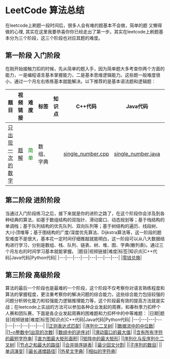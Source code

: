 # LeetCode 算法总结
在leetcode上刷题一段时间后，很多人会有难的题基本不会做，简单的题  又懒得做的心理, 其实在这里我要恭喜你你已经走出了第一步。其实在leetcode上刷题基本分为三个阶段，这三个阶段也对应其题的难度。

## 第一阶段 入门阶段
在刚开始接触力扣的时候，先从简单的题入手，因为简单题大多考查你两个方面的能力，一是编程语言基本掌握能力，二是基本思维逻辑能力。这些题一般难度很小，通过一个月左右练练基本就能解决。以下推荐的是基本语法题和逻辑题：

|题目|视频链接|难度|标签|知识点|C++代码|Java代码|Python代码|
|---|---|---|---|---|---|---|---|
|[只出现一次的数字](https://leetcode-cn.com/leetbook/read/top-interview-questions/xm0u83/)|[题解](https://leetcode-cn.com/problems/single-number/solution/zhi-chu-xian-yi-ci-de-shu-zi-by-leetcode-solution/)|<font color="green">简单</font>|数组、字典||[single_number.cpp](https://github.com/lowicz-yao/leetcode-practise/tree/main/code/C%2B%2B%E4%BB%A3%E7%A0%81/single_number.cpp)|[single_number.java](https://github.com/lowicz-yao/leetcode-practise/blob/main/code/Java%E4%BB%A3%E7%A0%81/single_number.java)|[single_number.py](https://github.com/lowicz-yao/leetcode-practise/blob/main/code/Python%E4%BB%A3%E7%A0%81/single_number.py)|

## 第二阶段 进阶阶段
当通过入门阶段练习之后，接下来就是你的进阶之路了，在这个阶段你会涉及到各种经典的算法，如基于数组结构的双指针、滑动窗口、动态规划等；基于栈结构的单调栈；基于队列结构的优先队列、双向队列等；基于树结构的遍历、线段树、大/小顶堆等；基于图结构的广度/深度优先算法、Dijkstra算法等，这一阶段的题型难度不是很大，基本花一定时间仔细推敲就能明白，这一阶段可以从八大数据结构进行学习，分别是数组、栈、队列、链表、树、堆、图、字典(散列表)。通过三个月左右的时间学习基本就能掌握。
|题目|视频链接|难度|标签|知识点|C++代码|Java代码|Python代码|
|---|---|---|---|---|---|---|---|
|[零钱兑换](https://leetcode-cn.com/leetbook/read/top-interview-questions/x2echt/)|

## 第三阶段 高级阶段
算法的最后一个阶段也是最难的一个阶段，这个阶段不仅考察你对语言熟练程度和算法的掌握程度，更注重考察你的解决问题的综合能力，这些综合能力包括较强的问题分析转化能力和较强能力逻辑推理能力等，这个阶段最有效的提高方法就是实战；在leetcode上实战的方法可以参加各种企业发起的周赛，和春秋季力扣杯个人赛和团队赛，下面是各企业发起周赛的困难题和力扣杯中的中等难题：
|日期|题目|视频链接|难度|标签|知识点|C++代码|Java代码|Python代码|
|---|---|---|---|---|---|---|---|---|
||[正则表达式匹配](https://leetcode.cn/problems/zheng-ze-biao-da-shi-pi-pei-lcof/)|
||[序列化二叉树](https://leetcode.cn/problems/xu-lie-hua-er-cha-shu-lcof/)|
||[数据流中的中位数](https://leetcode.cn/problems/shu-ju-liu-zhong-de-zhong-wei-shu-lcof/)|
||[1~n整数中1出现的次数](https://leetcode.cn/problems/1nzheng-shu-zhong-1chu-xian-de-ci-shu-lcof/)|
||[数组中的逆序对](https://leetcode.cn/problems/shu-zu-zhong-de-ni-xu-dui-lcof/)|
||[滑动窗口的最大值](https://leetcode.cn/problems/hua-dong-chuang-kou-de-zui-da-zhi-lcof/)|
||[含有所有字符的最短字符串](https://leetcode.cn/problems/M1oyTv/)|
||[直方图最大矩形面积](https://leetcode.cn/problems/0ynMMM/)|
||[矩阵中的最大矩形](https://leetcode.cn/problems/PLYXKQ/)|
||[序列化与反序列化二叉树](https://leetcode.cn/problems/h54YBf/)|
||[节点之和最大的路径](https://leetcode.cn/problems/jC7MId/)|
||[合并排序链表](https://leetcode.cn/problems/vvXgSW/)|
||[最少回文分割](https://leetcode.cn/problems/omKAoA/)|
||[子序列的数目](https://leetcode.cn/problems/21dk04/)|
||[单词演变](https://leetcode.cn/problems/om3reC/)|
||[最长递增路径](https://leetcode.cn/problems/fpTFWP/)|
||[外星文字典](https://leetcode.cn/problems/Jf1JuT/)|
||[相似的字符串](https://leetcode.cn/problems/H6lPxb/)|

